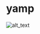 # yamp

![alt_text](https://user-images.githubusercontent.com/2827204/30901994-73b4c0a4-a372-11e7-8cbe-3427837ec847.png)
